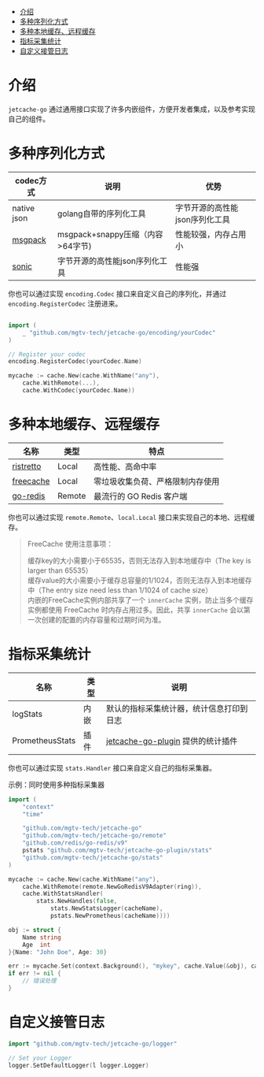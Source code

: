 <!-- TOC -->
* [介绍](#介绍)
* [多种序列化方式](#多种序列化方式)
* [多种本地缓存、远程缓存](#多种本地缓存远程缓存)
* [指标采集统计](#指标采集统计)
* [自定义接管日志](#自定义接管日志)
<!-- TOC -->

# 介绍

`jetcache-go` 通过通用接口实现了许多内嵌组件，方便开发者集成，以及参考实现自己的组件。


# 多种序列化方式

| codec方式                                           | 说明                        | 优势                |
|---------------------------------------------------|---------------------------|-------------------|
| native json                                       | golang自带的序列化工具            | 字节开源的高性能json序列化工具 |
| [msgpack](https://github.com/vmihailenco/msgpack) | msgpack+snappy压缩（内容>64字节) | 性能较强，内存占用小        |
| [sonic](https://github.com/go-sonic/sonic)        | 字节开源的高性能json序列化工具         | 性能强               |

你也可以通过实现 `encoding.Codec` 接口来自定义自己的序列化，并通过 `encoding.RegisterCodec` 注册进来。

```go

import (
    _ "github.com/mgtv-tech/jetcache-go/encoding/yourCodec"
)

// Register your codec
encoding.RegisterCodec(yourCodec.Name)

mycache := cache.New(cache.WithName("any"),
    cache.WithRemote(...),
    cache.WithCodec(yourCodec.Name))
```
 

# 多种本地缓存、远程缓存

| 名称                                                  | 类型     | 特点                |
|-----------------------------------------------------|--------|-------------------|
| [ristretto](https://github.com/dgraph-io/ristretto) | Local  | 高性能、高命中率          |
| [freecache](https://github.com/coocood/freecache)   | Local  | 零垃圾收集负荷、严格限制内存使用  |
| [go-redis](https://github.com/redis/go-redis)       | Remote | 最流行的 GO Redis 客户端 |

你也可以通过实现 `remote.Remote`、`local.Local` 接口来实现自己的本地、远程缓存。

> FreeCache 使用注意事项：
> 
> 缓存key的大小需要小于65535，否则无法存入到本地缓存中（The key is larger than 65535）  
> 缓存value的大小需要小于缓存总容量的1/1024，否则无法存入到本地缓存中（The entry size need less than 1/1024 of cache size）  
> 内嵌的FreeCache实例内部共享了一个 `innerCache` 实例，防止当多个缓存实例都使用 FreeCache 时内存占用过多。因此，共享 `innerCache` 会以第一次创建的配置的内存容量和过期时间为准。  

# 指标采集统计

| 名称              | 类型 | 说明                                                                            |
|-----------------|----|-------------------------------------------------------------------------------|
| logStats        | 内嵌 | 默认的指标采集统计器，统计信息打印到日志                                                          |
| PrometheusStats | 插件 | [jetcache-go-plugin](https://github.com/mgtv-tech/jetcache-go-plugin) 提供的统计插件 |

你也可以通过实现 `stats.Handler` 接口来自定义自己的指标采集器。

示例：同时使用多种指标采集器

```go
import (
    "context"
    "time"

    "github.com/mgtv-tech/jetcache-go"
    "github.com/mgtv-tech/jetcache-go/remote"
    "github.com/redis/go-redis/v9"
    pstats "github.com/mgtv-tech/jetcache-go-plugin/stats"
    "github.com/mgtv-tech/jetcache-go/stats"
)

mycache := cache.New(cache.WithName("any"),
	cache.WithRemote(remote.NewGoRedisV9Adapter(ring)),
    cache.WithStatsHandler(
        stats.NewHandles(false,
            stats.NewStatsLogger(cacheName), 
            pstats.NewPrometheus(cacheName))))

obj := struct {
    Name string
    Age  int
}{Name: "John Doe", Age: 30}

err := mycache.Set(context.Background(), "mykey", cache.Value(&obj), cache.TTL(time.Hour))
if err != nil {
    // 错误处理
}
```

# 自定义接管日志

```go
import "github.com/mgtv-tech/jetcache-go/logger"

// Set your Logger
logger.SetDefaultLogger(l logger.Logger)
```



